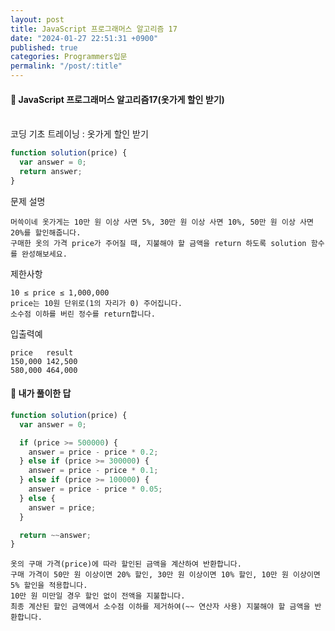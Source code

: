 ```yaml
---
layout: post
title: JavaScript 프로그래머스 알고리즘 17
date: "2024-01-27 22:51:31 +0900"
published: true
categories: Programmers입문
permalink: "/post/:title"
---
```


<h4>🤭 JavaScript 프로그래머스 알고리즘17(옷가게 할인 받기)</h4>

<br>
코딩 기초 트레이닝 : 옷가게 할인 받기

```javascript
function solution(price) {
  var answer = 0;
  return answer;
}
```

문제 설명

    머쓱이네 옷가게는 10만 원 이상 사면 5%, 30만 원 이상 사면 10%, 50만 원 이상 사면 20%를 할인해줍니다.
    구매한 옷의 가격 price가 주어질 때, 지불해야 할 금액을 return 하도록 solution 함수를 완성해보세요.

제한사항

    10 ≤ price ≤ 1,000,000
    price는 10원 단위로(1의 자리가 0) 주어집니다.
    소수점 이하를 버린 정수를 return합니다.

입출력예

    price	result
    150,000	142,500
    580,000	464,000

<h4>🤭 내가 풀이한 답</h4>

```javascript
function solution(price) {
  var answer = 0;

  if (price >= 500000) {
    answer = price - price * 0.2;
  } else if (price >= 300000) {
    answer = price - price * 0.1;
  } else if (price >= 100000) {
    answer = price - price * 0.05;
  } else {
    answer = price;
  }

  return ~~answer;
}
```

    옷의 구매 가격(price)에 따라 할인된 금액을 계산하여 반환합니다.
    구매 가격이 50만 원 이상이면 20% 할인, 30만 원 이상이면 10% 할인, 10만 원 이상이면 5% 할인을 적용합니다.
    10만 원 미만일 경우 할인 없이 전액을 지불합니다.
    최종 계산된 할인 금액에서 소수점 이하를 제거하여(~~ 연산자 사용) 지불해야 할 금액을 반환합니다.
